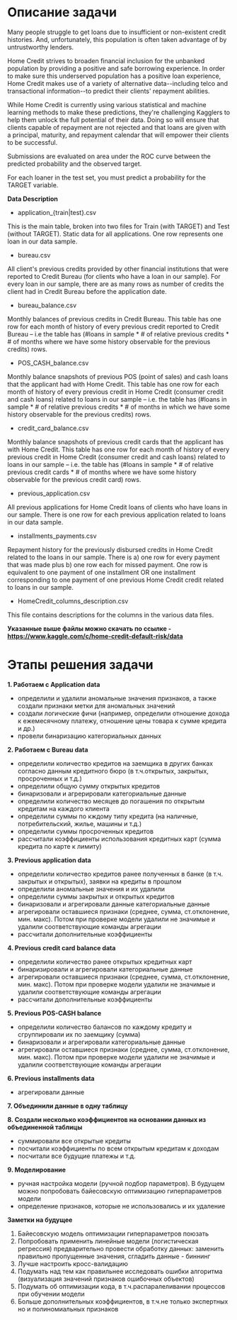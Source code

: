 # Описание задачи
Many people struggle to get loans due to insufficient or non-existent credit histories. And, unfortunately, this population is often taken advantage of by untrustworthy lenders.

Home Credit strives to broaden financial inclusion for the unbanked population by providing a positive and safe borrowing experience. In order to make sure this underserved population has a positive loan experience, Home Credit makes use of a variety of alternative data--including telco and transactional information--to predict their clients' repayment abilities.

While Home Credit is currently using various statistical and machine learning methods to make these predictions, they're challenging Kagglers to help them unlock the full potential of their data. Doing so will ensure that clients capable of repayment are not rejected and that loans are given with a principal, maturity, and repayment calendar that will empower their clients to be successful.

Submissions are evaluated on area under the ROC curve between the predicted probability and the observed target.

For each loaner in the test set, you must predict a probability for the TARGET variable.

**Data Description**
- application_{train|test}.csv

This is the main table, broken into two files for Train (with TARGET) and Test (without TARGET).
Static data for all applications. One row represents one loan in our data sample.

- bureau.csv

All client's previous credits provided by other financial institutions that were reported to Credit Bureau (for clients who have a loan in our sample).
For every loan in our sample, there are as many rows as number of credits the client had in Credit Bureau before the application date.

- bureau_balance.csv

Monthly balances of previous credits in Credit Bureau.
This table has one row for each month of history of every previous credit reported to Credit Bureau – i.e the table has (#loans in sample * # of relative previous credits * # of months where we have some history observable for the previous credits) rows.

- POS_CASH_balance.csv

Monthly balance snapshots of previous POS (point of sales) and cash loans that the applicant had with Home Credit.
This table has one row for each month of history of every previous credit in Home Credit (consumer credit and cash loans) related to loans in our sample – i.e. the table has (#loans in sample * # of relative previous credits * # of months in which we have some history observable for the previous credits) rows.

- credit_card_balance.csv

Monthly balance snapshots of previous credit cards that the applicant has with Home Credit.
This table has one row for each month of history of every previous credit in Home Credit (consumer credit and cash loans) related to loans in our sample – i.e. the table has (#loans in sample * # of relative previous credit cards * # of months where we have some history observable for the previous credit card) rows.

- previous_application.csv

All previous applications for Home Credit loans of clients who have loans in our sample.
There is one row for each previous application related to loans in our data sample.

- installments_payments.csv

Repayment history for the previously disbursed credits in Home Credit related to the loans in our sample.
There is a) one row for every payment that was made plus b) one row each for missed payment.
One row is equivalent to one payment of one installment OR one installment corresponding to one payment of one previous Home Credit credit related to loans in our sample.

- HomeCredit_columns_description.csv

This file contains descriptions for the columns in the various data files.

**Указанные выше файлы можно скачать по ссылке - https://www.kaggle.com/c/home-credit-default-risk/data**

# Этапы решения задачи
**1. Работаем с Application data**
- определили и удалили аномальные значения признаков, а также создали признаки метки для аномальных значений
- создали логические фичи (например, определили отношение дохода к ежемесячному платежу, отношение цены товара к сумме кредита и др.)
- провели бинаризацию категориальных данных

**2. Работаем с Bureau data**
- определили количество кредитов на заемщика в других банках согласно данным кредитного бюро (в т.ч.открытых, закрытых, просроченных и т.д.)
- определили общую сумму открытых кредитов
- бинаризовали и агрерировали категориальные данные
- определили количество месяцев до погашения по открытым кредитам на каждого клиента
- определили суммы по кждому типу кредита (на наличные, потребительский, жилье, машины и т.д.)
- определили суммы просроченных кредитов
- рассчитали коэффициенты использования кредитных карт (сумма кредита по карте к лимиту)

**3. Previous application data**
- определили количество кредитов ранее полученных в банке (в т.ч. закрытых и открытых), заявки на кредиты в прошлом 
- определили аномальные значения и их удалили
- определили суммы закрытых и открытых кредитов
- бинаризовали и агрегировали данные категориальные данные
- агрегировали оставшиеся признаки (среднее, сумма, ст.отклонение, мин. макс). Потом при проверке модели удалили не значимые и удалили соответствующие команды агрегации
- рассчитали дополнительные коэффициенты

**4. Previous credit card balance data**
- определили количество ранее открытых кредитных карт
- бинаризировали и агрегировали категориальные данные
- агрегировали оставшиеся признаки (среднее, сумма, ст.отклонение, мин. макс). Потом при проверке модели удалили не значимые и удалили соответствующие команды агрегации
- рассчитали дополнительные коэффициенты

**5. Previous POS-CASH balance**
- определили количество балансов по каждому кредиту и сгруппировали их по заемщику (сумма)
- бинаризовали и агрегировали категориальные данные
- агрегировали оставшиеся признаки (среднее, сумма, ст.отклонение, мин. макс). Потом при проверке модели удалили не значимые и удалили соответствующие команды агрегации

**6. Previous installments data**
- агрегировали данные

**7. Объединили данные в одну таблицу**

**8. Создали несколько коэффициентов на основании данных из объединенной таблицы**
- суммировали все открытые кредиты
- посчитали коэффициенты по всем открытым кредитам к доходам
- посчитали все будущие платежы и т.д.

**9. Моделирование**
- ручная настройка модели (ручной подбор параметров). В будущем можно попробовать байесовскую оптимизацию гиперпараметров модели
- определение признаков, которые не использовались и их удаление

**Заметки на будущее**
1. Байесовскую модель оптимизации гиперпараметров поюзать
2. Попробовать применить линейные модели (логистическая регрессия) предварительно провести обработку данных: заменить правильно пропущенные значения, сгладить данные - биннинг
3. Лучше настроить кросс-валидацию
4. Подумать над тем как правильнее исследовать ошибки алгоритма (визуализация значений признаков ошибочных объектов)
5. Подумать об оптимизации кода, в т.ч.распаралеливании процессов при обучении модели
6. Больше дополнительных коэффициентов, в т.ч.не только экспертных но и полиномиальных признаков
